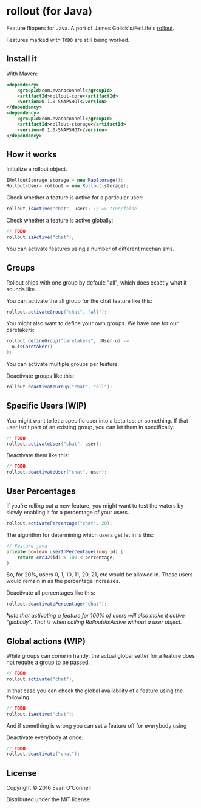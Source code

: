 # rollout (for Java)

Feature flippers for Java. A port of James Golick's/FetLife's [rollout](https://github.com/FetLife/rollout).

Features marked with `TODO` are still being worked.

## Install it

With Maven:

```xml
<dependency>
	<groupId>com.evanoconnell</groupId>
	<artifactId>rollout-core</artifactId>
	<version>0.1.0-SNAPSHOT</version>
</dependency>
<dependency>
	<groupId>com.evanoconnell</groupId>
	<artifactId>rollout-storage</artifactId>
	<version>0.1.0-SNAPSHOT</version>
</dependency>
```

## How it works

Initialize a rollout object.

```java
IRolloutStorage storage = new MapStorage();
Rollout<User> rollout = new Rollout(storage);
```

Check whether a feature is active for a particular user:

```java
rollout.isActive("chat", user); // => true/false
```

Check whether a feature is active globally:

```java
// TODO
rollout.isActive("chat");
```

You can activate features using a number of different mechanisms.

## Groups

Rollout ships with one group by default: "all", which does exactly what it
sounds like.

You can activate the all group for the chat feature like this:

```java
rollout.activateGroup("chat", "all");
```

You might also want to define your own groups. We have one for our caretakers:

```java
rollout.defineGroup("caretakers", (User u) ->
  u.isCaretaker()
);
```

You can activate multiple groups per feature.

Deactivate groups like this:

```java
rollout.deactivateGroup("chat", "all");
```

## Specific Users (WIP)

You might want to let a specific user into a beta test or something. If that
user isn't part of an existing group, you can let them in specifically:

```java
// TODO
rollout.activateUser("chat", user);
```

Deactivate them like this:

```java
// TODO
rollout.deactivateUser("chat", user);
```

## User Percentages

If you're rolling out a new feature, you might want to test the waters by
slowly enabling it for a percentage of your users.

```java
rollout.activatePercentage("chat", 20);
```

The algorithm for determining which users get let in is this:

```java
// Feature.java
private boolean userInPercentage(long id) {
    return crc32(id) % 100 < percentage;
}
```

So, for 20%, users 0, 1, 10, 11, 20, 21, etc would be allowed in. Those users
would remain in as the percentage increases.

Deactivate all percentages like this:

```java
rollout.deactivatePercentage("chat");
```

_Note that activating a feature for 100% of users will also make it active
"globally". That is when calling Rollout#isActive without a user object._

## Global actions (WIP)

While groups can come in handy, the actual global setter for a feature does not require a group to be passed.

```java
// TODO
rollout.activate("chat");
```

In that case you can check the global availability of a feature using the following

```java
// TODO
rollout.isActive("chat");
```

And if something is wrong you can set a feature off for everybody using

Deactivate everybody at once:

```java
// TODO
rollout.deactivate("chat");
```

## License

Copyright © 2016 Evan O'Connell

Distributed under the MIT license
